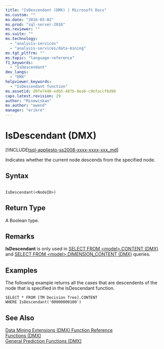 ```yaml
---
title: "IsDescendant (DMX) | Microsoft Docs"
ms.custom: ""
ms.date: "2016-03-02"
ms.prod: "sql-server-2016"
ms.reviewer: ""
ms.suite: ""
ms.technology: 
  - "analysis-services"
  - "analysis-services/data-mining"
ms.tgt_pltfrm: ""
ms.topic: "language-reference"
f1_keywords: 
  - "IsDescendant"
dev_langs: 
  - "DMX"
helpviewer_keywords: 
  - "IsDescendant function"
ms.assetid: d9fe7446-edb5-487b-8ea6-c9efaccf6d90
caps.latest.revision: 29
author: "Minewiskan"
ms.author: "owend"
manager: "erikre"
---
```

# IsDescendant (DMX)
[!INCLUDE[tsql-appliesto-ss2008-xxxx-xxxx-xxx_md](../includes/tsql-appliesto-ss2008-xxxx-xxxx-xxx-md.md)]

  Indicates whether the current node descends from the specified node.  
  
## Syntax  
  
```  
  
IsDescendant(<NodeID>)  
```  
  
## Return Type  
 A Boolean type.  
  
## Remarks  
 **IsDescendant** is only used in [SELECT FROM &#60;model&#62;.CONTENT &#40;DMX&#41;](../dmx/select-from-model-content-dmx.md) and [SELECT FROM &#60;model&#62;.DIMENSION_CONTENT &#40;DMX&#41;](../dmx/select-from-model-dimension-content-dmx.md) queries.  
  
## Examples  
 The following example returns all the cases that are descendents of the node that is specified in the IsDescendant function.  
  
```  
SELECT * FROM [TM Decision Tree].CONTENT  
WHERE IsDescendant('00000000100')  
```  
  
## See Also  
 [Data Mining Extensions &#40;DMX&#41; Function Reference](../dmx/data-mining-extensions-dmx-function-reference.md)   
 [Functions &#40;DMX&#41;](../dmx/functions-dmx.md)   
 [General Prediction Functions &#40;DMX&#41;](../dmx/general-prediction-functions-dmx.md)  
  
  